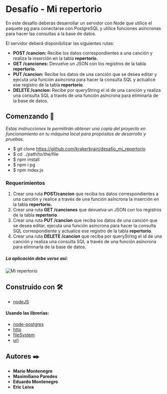 # Desafío - Mi repertorio

En este desafío deberás desarrollar un servidor con Node que utilice el paquete pg para conectarse con PostgreSQL y utilice funciones asíncronas para hacer las consultas a la base de datos.

El servidor deberá disponibilizar las siguientes rutas:

- **POST /cancion:** Recibe los datos correspondientes a una canción y realiza la inserción en la tabla **repertorio.**
- **GET /canciones:** Devuelve un JSON con los registros de la tabla **repertorio**.
- **PUT /cancion:** Recibe los datos de una canción que se desea editar y ejecuta una función asíncrona para hacer la consulta SQL y actualice ese registro de la tabla **repertorio**.
- **DELETE /cancion:** Recibe por queryString el id de una canción y realiza una consulta SQL a través de una función asíncrona para eliminarla de la base de datos.

## Comenzando 🚀

_Estas instrucciones te permitirán obtener una copia del proyecto en funcionamiento en tu máquina local para propósitos de desarrollo y pruebas._

- $ git clone https://github.com/krakerbrain/desafio_mi_repertorio
- $ cd ../path/to/the/file
- $ npm install
- $ npm i pg
- $ npm index.js

### Requerimientos

1. Crear una ruta **POST/cancion** que reciba los datos correspondientes a una canción y realice a través de una función asíncrona la inserción en la tabla **repertorio.**
1. Crear una ruta **GET /canciones** que devuelva un JSON con los registros de la tabla **repertorio**.
1. Crear una ruta **PUT /cancion** que reciba los datos de una canción que se desea editar, ejecuta una función asíncrona para hacer la consulta SQL correspondiente y actualice ese registro de la tabla **repertorio**.
1. Crear una ruta **DELETE /cancion** que reciba por queryString el id de una canción y realiza una consulta SQL a través de una función asíncrona para eliminarla de la base de datos.

##### La aplicación debe verse así:

![Mi repertorio](./readme_files/aplicacion.001.jpeg)

## Construido con 🛠️

- [nodeJS](https://nodejs.org/en/)

#### Usando las librerías:

- [node-postgres](https://node-postgres.com/api/pool)
- [http](https://nodejs.org/api/http.html)
- [fileSystem](https://nodejs.org/api/fs.html)
- [url](https://nodejs.org/api/url.html)

## Autores ✒️

- **Mario Montenegro**
- **Maximiliano Paredes**
- **Eduardo Montenegro**
- **Eric Leiva**
